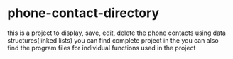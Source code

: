 # phone-contact-directory
this is a project to display, save, edit, delete the phone contacts using data structures(linked lists)
you can find complete project in the 
you can also find the program files for individual functions used in the project
